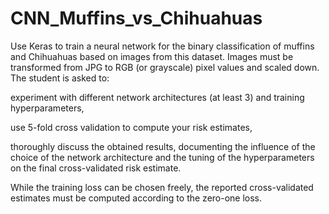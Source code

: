 # CNN_Muffins_vs_Chihuahuas

Use Keras to train a neural network for the binary classification of muffins and Chihuahuas based on images from this dataset. 
Images must be transformed from JPG to RGB (or grayscale) pixel values and scaled down. The student is asked to:

experiment with different network architectures (at least 3) and training hyperparameters,

use 5-fold cross validation to compute your risk estimates,

thoroughly discuss the obtained results, documenting the influence of the choice of the network architecture and the tuning of the hyperparameters on the final cross-validated risk estimate.

While the training loss can be chosen freely, the reported cross-validated estimates must be computed according to the zero-one loss.
